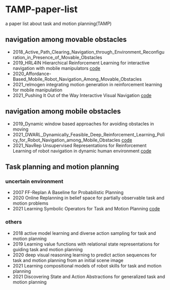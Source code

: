 # TAMP-paper-list
a paper list about task and motion planning(TAMP)

## navigation among movable obstacles
- 2018_Active_Path_Clearing_Navigation_through_Environment_Reconfiguration_in_Presence_of_Movable_Obstacles
- 2019_HRL4IN Hierarchical Reinforcement Learning for interactive navigation with mobile manipulators [code](https://github.com/ChengshuLi/HRL4IN)
- 2020_Affordance-Based_Mobile_Robot_Navigation_Among_Movable_Obstacles
- 2021_relmogen integrating motion generation in reinforcement learning for mobile manipulation
- 2021_Pushing It Out of the Way Interactive Visual Navigation [code](https://github.com/KuoHaoZeng/Interactive_Visual_Navigation)

## navigation among mobile obstacles
- 2019_Dynamic window based approaches for avoiding obstacles in moving
- 2021_DWARL_Dynamically_Feasible_Deep_Reinforcement_Learning_Policy_for_Robot_Navigation_among_Mobile_Obstacles [code](https://github.com/NithishkumarS/DWA-RL)  
- 2021_NavRep Unsupervised Representations for Reinforcement Learning of robot navigation in dynamic human environment [code](https://github.com/ethz-asl/navrep) 

## Task planning and motion planning
### uncertain environment
- 2007 FF-Replan A Baseline for Probabilistic Planning
- 2020 Online Replanning in belief space for partially observable task and motion problems
- 2021 Learning Symbolic Operators for Task and Motion Planning [code](https://github.com/caelan/LTAMP)


### others
- 2018 active model learning and diverse action sampling for task and motion planning
- 2019 Learning value functions with relational state representations for guiding task and motion planning
- 2020 deep visual reasoning learning to predict action sequences for task and motion planning from an initial scene image
- 2021 Learning compositional models of robot skills for task and motion planning
- 2021 Discovering State and Action Abstractions for generalized task and motion planning
